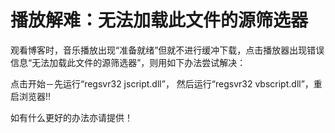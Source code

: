播放解难：无法加载此文件的源筛选器
====



观看博客时，音乐播放出现“准备就绪”但就不进行缓冲下载，点击播放器出现错误信息“无法加载此文件的源筛选器”，则用如下办法尝试解决：




点击开始－先运行“regsvr32 jscript.dll”， 然后运行“regsvr32 vbscript.dll”，重启浏览器!!




如有什么更好的办法亦请提供！
